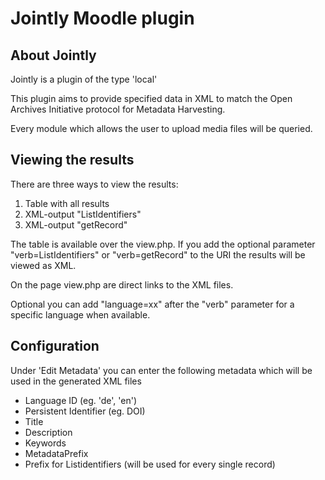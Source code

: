 # Jointly Moodle plugin

## About Jointly

Jointly is a plugin of the type 'local'

This plugin aims to provide specified data in XML to match the 
Open Archives Initiative protocol for Metadata Harvesting.

Every module which allows the user to upload media files will be queried.

## Viewing the results

There are three ways to view the results:

1. Table with all results
2. XML-output "ListIdentifiers"
3. XML-output "getRecord"

The table is available over the view.php.
If you add the optional parameter "verb=ListIdentifiers" or
"verb=getRecord" to the URI the results will be viewed as XML.

On the page view.php are direct links to the XML files.

Optional you can add "language=xx" after the "verb" parameter for a specific language when available.

## Configuration

Under 'Edit Metadata' you can enter the following metadata which will be used in the generated XML files

* Language ID (eg. 'de', 'en')
* Persistent Identifier (eg. DOI)
* Title
* Description
* Keywords
* MetadataPrefix
* Prefix for  Listidentifiers (will be used for every single record)






